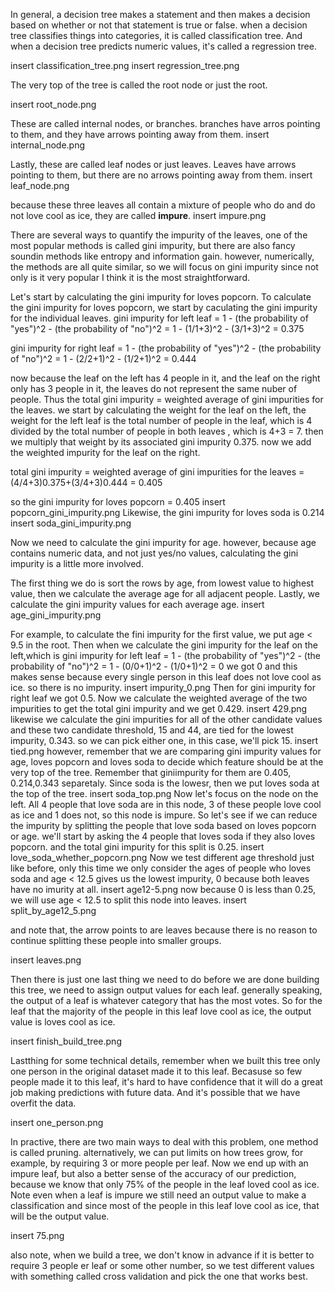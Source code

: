 In general, a decision tree makes a statement and then makes a decision based on whether or not that statement is true or false.
when a decision tree classifies things into categories, it is called classification tree. And when a decision tree predicts numeric values, it's called a regression tree.

insert classification_tree.png insert regression_tree.png

The very top of the tree is called the root node or just the root. 

insert root_node.png

These are called internal nodes, or branches. branches have arros pointing to them, and they have arrows pointing away from them.
insert internal_node.png

Lastly, these are called leaf nodes or just leaves. Leaves have arrows pointing to them, but there are no arrows pointing away from them.
insert leaf_node.png


because these three leaves all contain a mixture of people who do and do not love cool as ice, they are called **impure**.
insert impure.png

There are several ways to quantify the impurity of the leaves, one of the most popular methods is called gini impurity, but there are also fancy soundin methods like entropy and information gain. however, numerically, the methods are all quite similar, so we will focus on gini impurity since not only is it very popular I think it is the most straightforward.

Let's start by calculating the gini impurity for loves popcorn. To calculate the gini impurity for loves popcorn, we start by caculating the gini impurity for the individual leaves.
gini impurity for left leaf  = 1 - (the probability of "yes")^2 - (the probability of "no")^2
= 1 - (1/1+3)^2 - (3/1+3)^2
= 0.375

gini impurity for right leaf  = 1 - (the probability of "yes")^2 - (the probability of "no")^2
= 1 - (2/2+1)^2 - (1/2+1)^2
= 0.444

now because the leaf on the left has 4 people in it, and the leaf on the right only has 3 people in it, the leaves do not represent the same nuber of people. 
Thus the total gini impurity = weighted average of gini impurities for the leaves.
we start by calculating the weight for the leaf on the left, the weight for the left leaf is the total number of people in the leaf, which is 4 divided by the total number of people in both leaves , which is 4+3 = 7. then we multiply that weight by its associated gini impurity 0.375. now we add the weighted impurity for the leaf on the right.

total gini impurity = weighted average of gini impurities for the leaves
= (4/4+3)0.375+(3/4+3)0.444
= 0.405

so the gini impurity for loves popcorn = 0.405
insert popcorn_gini_impurity.png
Likewise, the gini impurity for loves soda is 0.214
insert soda_gini_impurity.png

Now we need to calculate the gini impurity for age. however, because age contains numeric data, and not just yes/no values, calculating the gini impurity is a little more involved.

The first thing we do is sort the rows by age, from lowest value to highest value, then we calculate the average age for all adjacent people. Lastly, we calculate the gini impurity values for each average age.
insert age_gini_impurity.png

For example, to calculate the fini impurity for the first value, we put age < 9.5 in the root.
Then when we calculate the gini impurity for the leaf on the left,which is 
gini impurity for left leaf  = 1 - (the probability of "yes")^2 - (the probability of "no")^2
= 1 - (0/0+1)^2 - (1/0+1)^2
= 0
we got 0 and this makes sense because every single person in this leaf does not love cool as ice. so there is no impurity. 
insert impurity_0.png
Then for gini impurity for right leaf we got 0.5. Now we calculate the weighted average of the two impurities to get the total gini impurity and we get 0.429.
insert 429.png
likewise we calculate the gini impurities for all of the other candidate values and these two candidate threshold, 15 and 44, are tied for the lowest impurity, 0.343. so we can pick either one, in this case, we'll pick 15.
insert tied.png
however, remember that we are comparing gini impurity values for age, loves popcorn and loves soda to decide which feature should be at the very top of the tree. Remember that giniimpurity for them are 0.405, 0.214,0.343 separetaly. Since soda is the lowesr, then we put loves soda at the top of the tree.
insert soda_top.png
Now let's focus on the node on the left. All 4 people that love soda are in this node, 3 of these people love cool as ice and 1 does not, so this node is impure. So let's see if we can reduce the impurity by splitting the people that love soda based on loves popcorn or age. we'll start by asking the 4 people that loves soda if they also loves popcorn. and the total gini impurity for this split is 0.25.
insert love_soda_whether_popcorn.png
Now we test different age threshold just like before, only this time we only consider the ages of people who loves soda and age < 12.5 gives us the lowest impurity, 0 because both leaves have no imurity at all.
insert age12-5.png
now because 0 is less than 0.25, we will use age < 12.5 to split this node into leaves. 
insert split_by_age12_5.png

and note that, the arrow points to are leaves because there is no reason to continue splitting these people into smaller groups.

insert leaves.png

Then there is just one last thing we need to do before we are done building this tree, we need to assign output values for each leaf. generally speaking, the output of a leaf is whatever category that has the most votes. So for the leaf that the majority of the people in this leaf love cool as ice, the output value is loves cool as ice.

insert finish_build_tree.png

Lastthing for some technical details, remember when we built this tree only one person in the original dataset made it to this leaf. Becasuse so few people made it to this leaf, it's hard to have confidence that it will do a great job making predictions with future data. And it's possible that we have overfit the data.

insert one_person.png

In practive, there are two main ways to deal with this problem, one method is called pruning. alternatively, we can put limits on how trees grow, for example, by requiring 3 or more people per leaf. Now we end up with an impure leaf, but also a better sense of the accuracy of our prediction, because we know that only 75% of the people in the leaf loved cool as ice. Note even when a leaf is impure we still need an output value to make a classification and since most of the people in this leaf love cool as ice, that will be the output value.

insert 75.png

also note, when we build a tree, we don't know in advance if it is better to require 3 people er leaf or some other number, so we test different values with something called cross validation and pick the one that works best.
